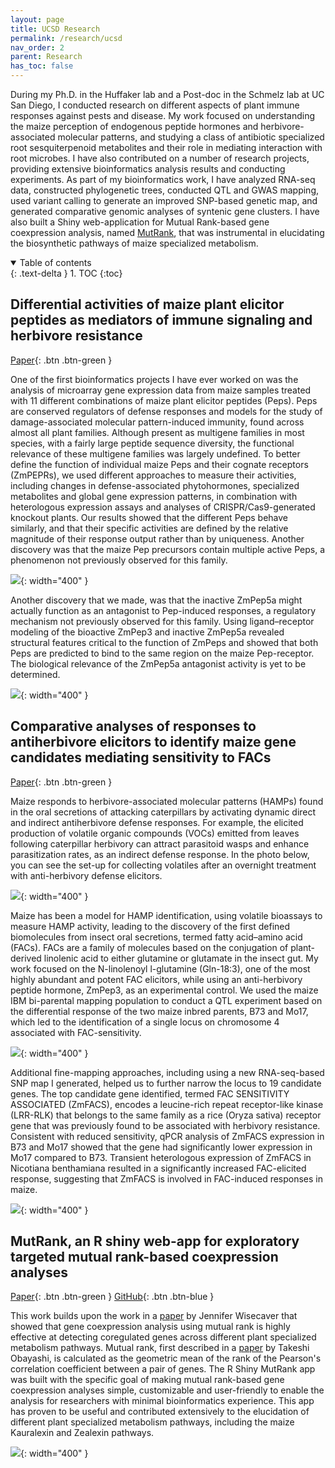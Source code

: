 ```yaml
---
layout: page
title: UCSD Research
permalink: /research/ucsd
nav_order: 2
parent: Research
has_toc: false
---
```


During my Ph.D. in the Huffaker lab and a Post-doc in the Schmelz lab at UC San Diego, I conducted research on different aspects of plant immune responses against pests and disease. My work focused on understanding the maize perception of endogenous peptide hormones and herbivore-associated molecular patterns, and studying a class of antibiotic specialized root sesquiterpenoid metabolites and their role in mediating interaction with root microbes. I have also contributed on a number of research projects, providing extensive bioinformatics analysis results and conducting experiments. As part of my bioinformatics work, I have analyzed RNA-seq data, constructed phylogenetic trees, conducted QTL and GWAS mapping, used variant calling to generate an improved SNP-based genetic map, and generated comparative genomic analyses of syntenic gene clusters. I have also built a Shiny web-application for Mutual Rank-based gene coexpression analysis, named [MutRank](https://github.com/eporetsky/MutRank), that was instrumental in elucidating the biosynthetic pathways of maize specialized metabolism.

<details open markdown="block">
  <summary>
    Table of contents
  </summary>
  {: .text-delta }
1. TOC
{:toc}
</details>

## Differential activities of maize plant elicitor peptides as mediators of immune signaling and herbivore resistance

[Paper](https://onlinelibrary.wiley.com/doi/full/10.1111/tpj.15022/){: .btn .btn-green }

One of the first bioinformatics projects I have ever worked on was the analysis of microarray gene expression data from maize samples treated with 11 different combinations of maize plant elicitor peptides (Peps). Peps are conserved regulators of defense responses and models for the study of damage-associated molecular pattern-induced immunity, found across almost all plant families. Although present as multigene families in most species, with a fairly large peptide sequence diversity, the functional relevance of these multigene families was largely undefined. To better define the function of individual maize Peps and their cognate receptors (ZmPEPRs), we used different approaches to measure their activities, including changes in defense-associated phytohormones, specialized metabolites and global gene expression patterns, in combination with heterologous expression assays and analyses of CRISPR/Cas9-generated knockout plants. Our results showed that the different Peps behave similarly, and that their specific activities are defined by the relative magnitude of their response output rather than by uniqueness. Another discovery was that the maize Pep precursors contain multiple active Peps, a phenomenon not previously observed for this family.

![](https://github.com/eporetsky/eporetsky.github.io/blob/master/assets/images/img_microarray.jpg?raw=true){: width="400" }

Another discovery that we made, was that the inactive ZmPep5a might actually function as an antagonist to Pep-induced responses, a regulatory mechanism not previously observed for this family. Using ligand–receptor modeling of the bioactive ZmPep3 and inactive ZmPep5a revealed structural features critical to the function of ZmPeps and showed that both Peps are predicted to bind to the same region on the maize Pep-receptor. The biological relevance of the ZmPep5a antagonist activity is yet to be determined.

![](https://github.com/eporetsky/eporetsky.github.io/blob/master/assets/images/img_Pep5a.jpg?raw=true){: width="400" }

## Comparative analyses of responses to antiherbivore elicitors to identify maize gene candidates mediating sensitivity to FACs

[Paper](https://onlinelibrary.wiley.com/doi/full/10.1111/tpj.15510/){: .btn .btn-green }

Maize responds to herbivore-associated molecular patterns (HAMPs) found in the oral secretions of attacking caterpillars by activating dynamic direct and indirect antiherbivore defense responses. For example, the elicited production of volatile organic compounds (VOCs) emitted from leaves following caterpillar herbivory can attract parasitoid wasps and enhance parasitization rates, as an indirect defense response. In the photo below, you can see the set-up for collecting volatiles after an overnight treatment with anti-herbivory defense elicitors.  

![](https://github.com/eporetsky/eporetsky.github.io/blob/master/assets/images/volatiles.jpg?raw=true){: width="400" }

Maize has been a model for HAMP identification, using volatile bioassays to measure HAMP activity, leading to the discovery of the first defined biomolecules from insect oral secretions, termed fatty acid–amino acid (FACs). FACs are a family of molecules based on the conjugation of plant-derived linolenic acid to either glutamine or glutamate in the insect gut. My work focused on the N-linolenoyl l-glutamine (Gln-18:3), one of the most highly abundant and potent FAC elicitors, while using an anti-herbivory peptide hormone, ZmPep3, as an experimental control. We used the maize IBM bi-parental mapping population to conduct a QTL experiment based on the differential response of the two maize inbred parents, B73 and Mo17, which led to the identification of a single locus on chromosome 4 associated with FAC-sensitivity.  

![](https://github.com/eporetsky/eporetsky.github.io/blob/master/assets/images/img_GWAS.png?raw=true){: width="400" }

Additional fine-mapping approaches, including using a new RNA-seq-based SNP map I generated, helped us to further narrow the locus to 19 candidate genes. The top candidate gene identified, termed FAC SENSITIVITY ASSOCIATED (ZmFACS), encodes a leucine-rich repeat receptor-like kinase (LRR-RLK) that belongs to the same family as a rice (Oryza sativa) receptor gene that was previously found to be associated with herbivory resistance. Consistent with reduced sensitivity, qPCR analysis of ZmFACS expression in B73 and Mo17 showed that the gene had significantly lower expression in Mo17 compared to B73. Transient heterologous expression of ZmFACS in Nicotiana benthamiana resulted in a significantly increased FAC-elicited response, suggesting that ZmFACS is involved in FAC-induced responses in maize. 

![](https://github.com/eporetsky/eporetsky.github.io/blob/master/assets/images/img_FAC.jpg?raw=true){: width="400" }

## MutRank, an R shiny web-app for exploratory targeted mutual rank-based coexpression analyses

[Paper](https://peerj.com/articles/10264/){: .btn .btn-green }
[GitHub](https://github.com/eporetsky/MutRank){: .btn .btn-blue }

This work builds upon the work in a [paper](https://academic.oup.com/plcell/article/29/5/944/6099316) by Jennifer Wisecaver that showed that gene coexpression analysis using mutual rank is highly effective at detecting coregulated genes across different plant specialized metabolism pathways. Mutual rank, first described in a [paper](https://academic.oup.com/dnaresearch/article/16/5/249/421165) by Takeshi Obayashi, is calculated as the geometric mean of the rank of the Pearson's correlation coefficient between a pair of genes. The R Shiny MutRank app was built with the specific goal of making mutual rank-based gene coexpression analyses simple, customizable and user-friendly to enable the analysis for researchers with minimal bioinformatics experience. This app has proven to be useful and contributed extensively to the elucidation of different plant specialized metabolism pathways, including the maize Kauralexin and Zealexin pathways. 

![](../../assets/images/mutrank_screenshot_mutualrank.png){: width="400" }